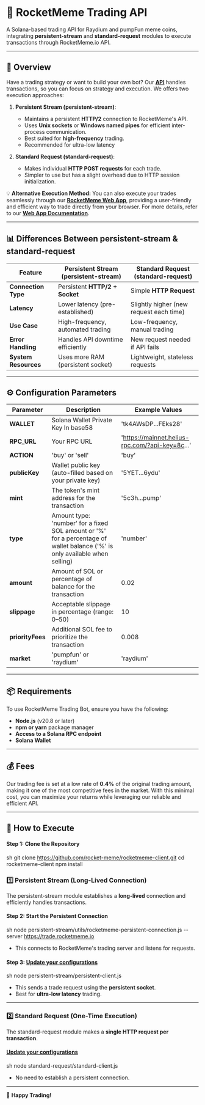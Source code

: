 # 🚀 RocketMeme Trading API

A Solana-based trading API for Raydium and pumpFun meme coins, integrating **persistent-stream** and **standard-request** modules to execute transactions through RocketMeme.io API.

---

## 📌 Overview

Have a trading strategy or want to build your own bot? Our **[API](https://rocketmeme.io/)** handles transactions, so you can focus on strategy and execution. We offers two execution approaches:

1. **Persistent Stream (persistent-stream)**:

   - Maintains a persistent **HTTP/2** connection to RocketMeme's API.
   - Uses **Unix sockets** or **Windows named pipes** for efficient inter-process communication.
   - Best suited for **high-frequency** trading.
   - Recommended for ultra-low latency

2. **Standard Request (standard-request)**:

   - Makes individual **HTTP POST requests** for each trade.
   - Simpler to use but has a slight overhead due to HTTP session initialization.

💡 **Alternative Execution Method:** You can also execute your trades seamlessly through our **[RocketMeme Web App](https://app.rocketmeme.io/)**, providing a user-friendly and efficient way to trade directly from your browser. For more details, refer to our **[Web App Documentation](https://rocketmeme.io/docs)**.

---

## 📊 Differences Between persistent-stream & standard-request

| Feature              | Persistent Stream (persistent-stream) | Standard Request (standard-request)   |
| -------------------- | --------------------------------------- | --------------------------------------- |
| **Connection Type**  | Persistent **HTTP/2 + Socket**          | Simple **HTTP Request**                 |
| **Latency**          | Lower latency (pre-established)         | Slightly higher (new request each time) |
| **Use Case**         | High-frequency, automated trading       | Low-frequency, manual trading           |
| **Error Handling**   | Handles API downtime efficiently        | New request needed if API fails         |
| **System Resources** | Uses more RAM (persistent socket)       | Lightweight, stateless requests         |

---

## ⚙️ Configuration Parameters

| Parameter   | Description | Example Values |
|------------|-------------|---------------|
| **WALLET** | Solana Wallet Private Key In base58 | 'tk4AWsDP...FEks28' |
| **RPC_URL** | Your RPC URL | 'https://mainnet.helius-rpc.com/?api-key=8c...' |
| **ACTION** | 'buy' or 'sell' | 'buy' |
| **publicKey** | Wallet public key (auto-filled based on your private key) | '5YET...6ydu' |
| **mint** | The token's mint address for the transaction | '5c3h...pump' |
| **type** | Amount type: 'number' for a fixed SOL amount or '%' for a percentage of wallet balance ('%' is only available when selling) | 'number' |
| **amount** | Amount of SOL or percentage of balance for the transaction | 0.02 |
| **slippage** | Acceptable slippage in percentage (range: 0–50) | 10 |
| **priorityFees** | Additional SOL fee to prioritize the transaction | 0.008 |
| **market** | 'pumpfun' or 'raydium' | 'raydium' |

---

## 📦 Requirements

To use RocketMeme Trading Bot, ensure you have the following:

- **Node.js** (v20.8 or later)
- **npm or yarn** package manager
- **Access to a Solana RPC endpoint**
- **Solana Wallet**

---

## 💰 Fees

Our trading fee is set at a low rate of **0.4%** of the original trading amount, making it one of the most competitive fees in the market. With this minimal cost, you can maximize your returns while leveraging our reliable and efficient API.

---

## 🚀 How to Execute

#### **Step 1: Clone the Repository**
sh
git clone https://github.com/rocket-meme/rocketmeme-client.git
cd rocketmeme-client
npm install


### 1️⃣ Persistent Stream (Long-Lived Connection)

The persistent-stream module establishes a **long-lived** connection and efficiently handles transactions.

#### **Step 2: Start the Persistent Connection**
sh
node persistent-stream/utils/rocketmeme-persistent-connection.js --server https://trade.rocketmeme.io


- This connects to RocketMeme's trading server and listens for requests.

#### **Step 3: [Update your configurations](#️-configuration-parameters)**
sh
node persistent-stream/persistent-client.js


- This sends a trade request using the **persistent socket**.
- Best for **ultra-low latency** trading.

---

### 2️⃣ Standard Request (One-Time Execution)

The standard-request module makes a **single HTTP request per transaction**.

#### **[Update your configurations](#️-configuration-parameters)**
sh
node standard-request/standard-client.js


- No need to establish a persistent connection.

---

🚀 **Happy Trading!**
